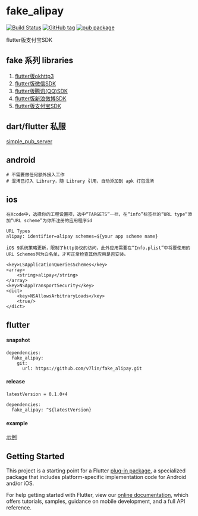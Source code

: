 # fake_alipay

[![Build Status](https://cloud.drone.io/api/badges/v7lin/fake_alipay/status.svg)](https://cloud.drone.io/v7lin/fake_alipay)
[![GitHub tag](https://img.shields.io/github/tag/v7lin/fake_alipay.svg)](https://github.com/v7lin/fake_alipay/releases)
[![pub package](https://img.shields.io/pub/v/fake_alipay.svg)](https://pub.dartlang.org/packages/fake_alipay)

flutter版支付宝SDK

## fake 系列 libraries

1. [flutter版okhttp3](https://github.com/v7lin/fake_http)
2. [flutter版微信SDK](https://github.com/v7lin/fake_wechat)
3. [flutter版腾讯(QQ)SDK](https://github.com/v7lin/fake_tencent)
4. [flutter版新浪微博SDK](https://github.com/v7lin/fake_weibo)
5. [flutter版支付宝SDK](https://github.com/v7lin/fake_alipay)

## dart/flutter 私服
[simple_pub_server](https://github.com/v7lin/simple_pub_server)

## android

````
# 不需要做任何额外接入工作
# 混淆已打入 Library，随 Library 引用，自动添加到 apk 打包混淆
````

## ios

````
在Xcode中，选择你的工程设置项，选中“TARGETS”一栏，在“info”标签栏的“URL type“添加“URL scheme”为你所注册的应用程序id

URL Types
alipay: identifier=alipay schemes=${your app scheme name}
````

````
iOS 9系统策略更新，限制了http协议的访问，此外应用需要在“Info.plist”中将要使用的URL Schemes列为白名单，才可正常检查其他应用是否安装。

<key>LSApplicationQueriesSchemes</key>
<array>
    <string>alipay</string>
</array>
<key>NSAppTransportSecurity</key>
<dict>
    <key>NSAllowsArbitraryLoads</key>
    <true/>
</dict>
````

## flutter

#### snapshot
````
dependencies:
  fake_alipay:
    git:
      url: https://github.com/v7lin/fake_alipay.git
````

#### release
````
latestVersion = 0.1.0+4
````

````
dependencies:
  fake_alipay: ^${latestVersion}
````

#### example
[示例](./example/lib/main.dart)

## Getting Started

This project is a starting point for a Flutter
[plug-in package](https://flutter.io/developing-packages/),
a specialized package that includes platform-specific implementation code for
Android and/or iOS.

For help getting started with Flutter, view our 
[online documentation](https://flutter.io/docs), which offers tutorials, 
samples, guidance on mobile development, and a full API reference.
